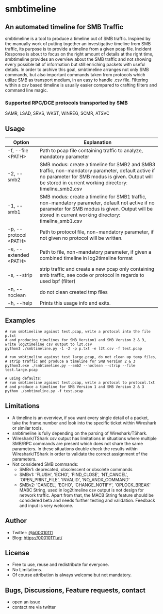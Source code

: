 # smbtimeline
## An automated timeline for SMB Traffic
smbtimeline is a tool to produce a timeline out of SMB traffic. Inspired by the manually work of putting together an investigative timeline from SMB traffic, its purpose is to provide a timeline from a given pcap file. Incident Response is about to focus on the right amount of details at the right time, smbtimeline provides an overview about the SMB traffic and not showing every possible bit of information but still enriching packets with useful details. In order to archive this goal, smbtimeline arranges not only SMB commands, but also important commands taken from protocols which utilize SMB as transport medium, in an easy to handle .csv file. Filtering within a csv based timeline is usually easier compared to crafting filters and command line magic.
### Supported RPC/DCE protocols transported by SMB
SAMR, LSAD, SRVS, WKST, WINREG, SCMR, ATSVC

## Usage
Option | Explanation
--- | ---
-f, --file \<PATH\> | Path to pcap file containing traffic to analyze, mandatory parameter
-2, --smb2 | SMB modus: create a timeline for SMB2 and SMB3 traffic, non-mandatory parameter, default active if no parameter for SMB modus is given. Output will be stored in current working directory: timeline_smb2.csv
-1, --smb1 | SMB modus: create a timeline for SMB1 traffic, non-mandatory parameter, default not active if no parameter for SMB modus is given. Output will be stored in current working directory: timeline_smb1.csv
-p, --protocol \<PATH\> | Path to protocol file, non-mandatory parameter, if not given no protocol will be written.
-e, --extended \<PATH\> | Path to file, non-mandatory parameter, if given a combined timeline in log2timeline format
-s, --strip | strip traffic and create a new pcap only containing smb traffic, see code or protocol in regards to used bpf (filter)
-n, --noclean | do not clean created tmp files
-h, --help | Prints this usage info and exits.

## Examples
```
# run smbtimeline against test.pcap, write a protocol into the file p.txt 
# and producing timelines for SMB Version1 and SMB Version 2 & 3, write log2timeline csv output to l2t.csv
python3 ./smbtimeline.py -1 -2 -p p.txt -e l2t.csv -f test.pcap

# run smbtimeline against test_large.pcap, do not clean up temp files, 
# strip traffic and produce a timeline for SMB Version 2 & 3
python3.exe ./smbtimeline.py --smb2 --noclean --strip --file test.large.pcap

# using defaults:
# run smbtimeline against test.pcap, write a protocol to protocol.txt 
# and produce a timeline for SMB Version 1 and SMB Version 2 & 3
python ./smbtimeline.py -f test.pcap
```

## Limitations
* A timeline is an overview, if you want every single detail of a packet, take the frame.number and look into the specific ticket within Wireshark or similar tools.
* smbtimeline is fully depending on the parsing of Wireshark/TShark.
* Wireshark/TShark csv output has limitations in situations where multiple SMB/RPC commands are present which does not share the same parameters. In these situations double check the results within Wireshark/TShark in order to validate the correct assignment of the parameters. 
* Not considered SMB commands:
  * SMBv1: deprecated, obsolescent or obsolete commands
  * SMBv1: 'FLUSH', 'ECHO', 'FIND_CLOSE', 'NT_CANCEL', 'OPEN_PRINT_FILE',
'INVALID', 'NO_ANDX_COMMAND'
  * SMBv2: 'CANCEL', 'ECHO', 'CHANGE_NOTIFY', 'OPLOCK_BREAK'
MABC String, used in log2timeline csv output is not design for network traffic. Apart from that, the MACB String feature should be considered beta and needs further testing and validation. Feedback and input is very welcome.

## Author
* Twitter: [@b00010111](https://twitter.com/b00010111)
* Blog: https://00010111.at/

## License
* Free to use, reuse and redistribute for everyone.
* No Limitations.
* Of course attribution is always welcome but not mandatory.

## Bugs, Discussions, Feature requests, contact
* open an issue
* contact me via twitter
